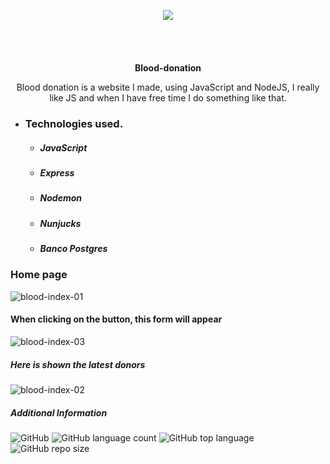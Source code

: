 <p align="center">
  <img src="https://user-images.githubusercontent.com/62667424/79057631-c0550980-7c39-11ea-8994-c615441883f4.png"><br>
  <br><br><br><br>
  <b>Blood-donation</b>
</p>

<p align="center">
  Blood donation is a website I made, using JavaScript and NodeJS, I really like JS and when I have free time I do something like that.
</p>

* ### Technologies used.
  * ##### JavaScript
  * ##### Express
  * ##### Nodemon
  * ##### Nunjucks
  * ##### Banco Postgres


### Home page
![blood-index-01](https://user-images.githubusercontent.com/62667424/79022390-2c5d4200-7b54-11ea-8544-c7807f4f7180.PNG)

#### When clicking on the button, this form will appear
![blood-index-03](https://user-images.githubusercontent.com/62667424/79022388-2c5d4200-7b54-11ea-9acd-602061bf6eb4.PNG)

##### Here is shown the latest donors
![blood-index-02](https://user-images.githubusercontent.com/62667424/79022386-2b2c1500-7b54-11ea-867e-be4f27a2a0af.PNG)

##### Additional Information
![GitHub](https://img.shields.io/github/license/Ias4g/blood-donation)
![GitHub language count](https://img.shields.io/github/languages/count/Ias4g/blood-donation)
![GitHub top language](https://img.shields.io/github/languages/top/Ias4g/blood-donation)
![GitHub repo size](https://img.shields.io/github/repo-size/Ias4g/blood-donation)
</p>
